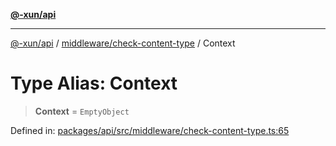 [**@-xun/api**](../../../README.md)

***

[@-xun/api](../../../README.md) / [middleware/check-content-type](../README.md) / Context

# Type Alias: Context

> **Context** = `EmptyObject`

Defined in: [packages/api/src/middleware/check-content-type.ts:65](https://github.com/Xunnamius/api-utils/blob/e344f26c2c71ff2ab26a4bf6ee6f0fc1cb9a441b/packages/api/src/middleware/check-content-type.ts#L65)
